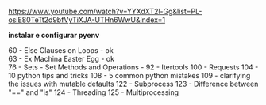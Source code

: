 https://www.youtube.com/watch?v=YYXdXT2l-Gg&list=PL-osiE80TeTt2d9bfVyTiXJA-UTHn6WwU&index=1

**instalar e configurar pyenv**

60 - Else Clauses on Loops - ok  
63 - Ex Machina Easter Egg - ok  
76 - Sets - Set Methods and Operations - 
92 - Itertools
100 - Requests
104 - 10 python tips and tricks
108 - 5 common python mistakes
109 - clarifying the issues with mutable defaults
122 - Subprocess
123 - Difference between "==" and "is"
124 - Threading
125 - Multiprocessing